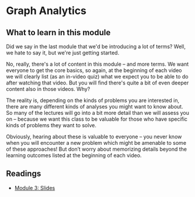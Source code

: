 # Graph Analytics

## What to learn in this module
Did we say in the last module that we'd be introducing a lot of terms?  Well, we hate to say it, but we're just getting started.

No, really, there's a lot of content in this module – and more terms.  We want everyone to get the core basics, so again, at the beginning of each video we will clearly list (as an in-video quiz) what we expect you to be able to do after watching that video.  But you will find there's quite a bit of even deeper content also in those videos.  Why?

The reality is, depending on the kinds of problems you are interested in, there are many different kinds of analyses you might want to know about.  So many of the lectures will go into a bit more detail than we will assess you on – because we want this class to be valuable for those who have specific kinds of problems they want to solve.

Obviously, hearing about these is valuable to everyone – you never know when you will encounter a new problem which might be amenable to some of these approaches!  But don’t worry about memorizing details beyond the learning outcomes listed at the beginning of each video.

## Readings
* [Module 3: Slides](./files/Module3_slides.pdf)

